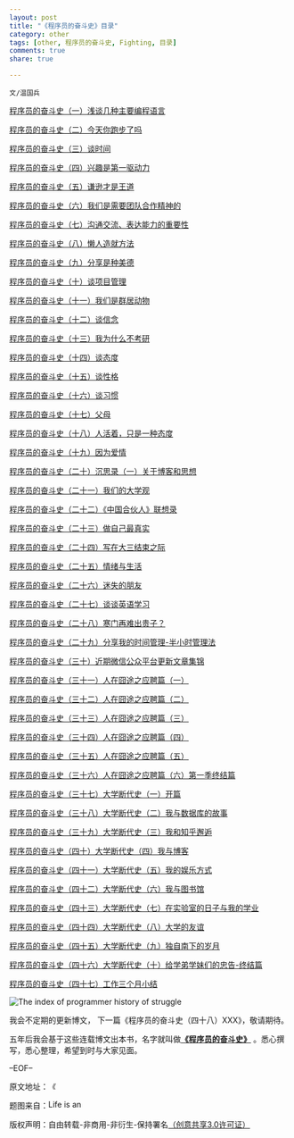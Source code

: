 ```yaml
---
layout: post
title: "《程序员的奋斗史》目录"
category: other
tags: [other, 程序员的奋斗史, Fighting, 目录]
comments: true
share: true

---
```


`文/温国兵`

<a href="http://dbarobin.com/other/breif-talk-on-primary-programming-language/" target="_blank">程序员的奋斗史（一）浅谈几种主要编程语言</a>

<a href="http://dbarobin.com/other/have-you-run-yet-today/" target="_blank">程序员的奋斗史（二）今天你跑步了吗</a>

<a href="http://dbarobin.com/other/precious-time/" target="_blank">程序员的奋斗史（三）谈时间</a>

<a href="http://dbarobin.com/other/interest-is-the-first-driving-force/" target="_blank">程序员的奋斗史（四）兴趣是第一驱动力</a>

<a href="http://dbarobin.com/other/humility-is-paramount/" target="_blank">程序员的奋斗史（五）谦逊才是王道</a>

<a href="http://dbarobin.com/other/we-need-team-work-spirit/" target="_blank">程序员的奋斗史（六）我们是需要团队合作精神的</a>

<a href="http://dbarobin.com/other/the-importance-of-communication/" target="_blank">程序员的奋斗史（七）沟通交流、表达能力的重要性</a>

<a href="http://dbarobin.com/other/lazy-fellow-brings-up-approach/" target="_blank">程序员的奋斗史（八）懒人造就方法</a>

<a href="http://dbarobin.com/other/share-is-a-virtue/" target="_blank">程序员的奋斗史（九）分享是种美德</a>

<a href="http://dbarobin.com/other/project-management/" target="_blank">程序员的奋斗史（十）谈项目管理</a>

<a href="http://dbarobin.com/other/we-are-social-animal/" target="_blank">程序员的奋斗史（十一）我们是群居动物</a>

<a href="http://dbarobin.com/other/faith/" target="_blank">程序员的奋斗史（十二）谈信念</a>

<a href="http://dbarobin.com/other/why-i-quit-postgraduate/" target="_blank">程序员的奋斗史（十三）我为什么不考研</a>

<a href="http://dbarobin.com/other/attitude/" target="_blank">程序员的奋斗史（十四）谈态度</a>

<a href="http://dbarobin.com/other/personality/" target="_blank">程序员的奋斗史（十五）谈性格</a>

<a href="http://dbarobin.com/other/habits/" target="_blank">程序员的奋斗史（十六）谈习惯</a>

<a href="http://dbarobin.com/other/parents/" target="_blank">程序员的奋斗史（十七）父母</a>

<a href="http://dbarobin.com/other/being-alive-is-an-attitude/" target="_blank">程序员的奋斗史（十八）人活着，只是一种态度</a>

<a href="http://dbarobin.com/other/because-of-love/" target="_blank">程序员的奋斗史（十九）因为爱情</a>

<a href="http://dbarobin.com/other/regarding-blog-and-ideology/" target="_blank">程序员的奋斗史（二十）沉思录（一）关于博客和思想</a>

<a href="http://dbarobin.com/other/our-university-view/" target="_blank">程序员的奋斗史（二十一）我们的大学观</a>

<a href="http://dbarobin.com/other/notes-of-american-dreams-in-china/" target="_blank">程序员的奋斗史（二十二）《中国合伙人》联想录</a>

<a href="http://dbarobin.com/other/be-yourself/" target="_blank">程序员的奋斗史（二十三）做自己最真实</a>

<a href="http://dbarobin.com/other/writting-on-the-end-of-junior/" target="_blank">程序员的奋斗史（二十四）写在大三结束之际</a>

<a href="http://dbarobin.com/other/emotion-and-life/" target="_blank">程序员的奋斗史（二十五）情绪与生活</a>

<a href="http://dbarobin.com/other/lost-friend/" target="_blank">程序员的奋斗史（二十六）迷失的朋友</a>

<a href="http://dbarobin.com/other/talk-about-english-learning/" target="_blank">程序员的奋斗史（二十七）谈谈英语学习</a>

<a href="http://dbarobin.com/other/rural-family-and-great-man/" target="_blank">程序员的奋斗史（二十八）寒门再难出贵子？</a>

<a href="http://dbarobin.com/other/share-my-time-management-method/" target="_blank">程序员的奋斗史（二十九）分享我的时间管理-半小时管理法</a>

<a href="http://dbarobin.com/other/collection-of-recent-wechat-updates/" target="_blank">程序员的奋斗史（三十）近期微信公众平台更新文章集锦</a>

<a href="http://dbarobin.com/other/the-chapter-one-of-hunting-job/" target="_blank">程序员的奋斗史（三十一）人在囧途之应聘篇（一）</a>

<a href="http://dbarobin.com/other/the-chapter-two-of-hunting-job/" target="_blank">程序员的奋斗史（三十二）人在囧途之应聘篇（二）</a>

<a href="http://dbarobin.com/other/the-chapter-three-of-hunting-job/" target="_blank">程序员的奋斗史（三十三）人在囧途之应聘篇（三）</a>

<a href="http://dbarobin.com/other/the-chapter-four-of-hunting-job/" target="_blank">程序员的奋斗史（三十四）人在囧途之应聘篇（四）</a>

<a href="http://dbarobin.com/other/the-chapter-five-of-hunting-job/" target="_blank">程序员的奋斗史（三十五）人在囧途之应聘篇（五）</a>

<a href="http://dbarobin.com/other/the-chapter-six-of-hunting-job/" target="_blank">程序员的奋斗史（三十六）人在囧途之应聘篇（六）第一季终结篇</a>

<a href="http://dbarobin.com/other/the-chapter-one-of-my-university-periodic-history/" target="_blank">程序员的奋斗史（三十七）大学断代史（一）开篇</a>

<a href="http://dbarobin.com/other/the-chapter-two-of-my-university-periodic-history/" target="_blank">程序员的奋斗史（三十八）大学断代史（二）我与数据库的故事</a>

<a href="http://dbarobin.com/other/the-chapter-three-of-my-university-periodic-history/" target="_blank">程序员的奋斗史（三十九）大学断代史（三）我和知乎邂逅</a>

<a href="http://dbarobin.com/other/the-chapter-four-of-my-university-periodic-history/" target="_blank">程序员的奋斗史（四十）大学断代史（四）我与博客</a>

<a href="http://dbarobin.com/other/the-chapter-five-of-my-university-periodic-history/" target="_blank">程序员的奋斗史（四十一）大学断代史（五）我的娱乐方式</a>

<a href="http://dbarobin.com/other/the-chapter-six-of-my-university-periodic-history/" target="_blank">程序员的奋斗史（四十二）大学断代史（六）我与图书馆</a>

<a href="http://dbarobin.com/other/the-chapter-seven-of-my-university-periodic-history/" target="_blank">程序员的奋斗史（四十三）大学断代史（七）在实验室的日子与我的学业</a>

<a href="http://dbarobin.com/other/the-chapter-eight-of-my-university-periodic-history/" target="_blank">程序员的奋斗史（四十四）大学断代史（八）大学的友谊</a>

<a href="http://dbarobin.com/other/the-chapter-nine-of-my-university-periodic-history/" target="_blank">程序员的奋斗史（四十五）大学断代史（九）独自南下的岁月</a>

<a href="http://dbarobin.com/other/the-chapter-ten-of-my-university-periodic-history/" target="_blank">程序员的奋斗史（四十六）大学断代史（十）给学弟学妹们的忠告-终结篇</a>

<a href="http://dbarobin.com/other/brief-summary-of-working-for-three-months/" target="_blank">程序员的奋斗史（四十七）工作三个月小结</a>

![The index of programmer history of struggle](http://i.imgur.com/gxfRTbC.jpg)

我会不定期的更新博文， 下一篇《程序员的奋斗史（四十八）XXX》，敬请期待。

五年后我会基于这些连载博文出本书，名字就叫做<a href="http://dbarobin.com/" target="_blank">**《程序员的奋斗史》**</a>
。悉心撰写，悉心整理，希望到时与大家见面。

–EOF–

原文地址：<a href="http://blog.csdn.net/justdb/article/details/8096041" target="_blank"><img src="http://i.imgur.com/BROigUO.jpg" title="《程序员的奋斗史》目录" height="16px" width="16px" border="0" alt="《程序员的奋斗史》目录" /></a>

题图来自：<a href="http://www.wetcanvas.com/forums/showthread.php?t=202637" target="_blank"><img src="http://i.imgur.com/zs5n1QE.jpg" title="Life is an Uphill Struggle" height="16px" width="100px" border="0" alt="Life is an Uphill Struggle" /></a>

版权声明：自由转载-非商用-非衍生-保持署名<a href="http://creativecommons.org/licenses/by-nc-nd/3.0/deed.zh" target="_blank">（创意共享3.0许可证）</a>
